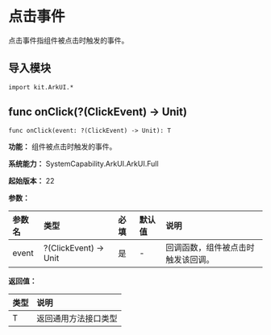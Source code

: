 # 点击事件

点击事件指组件被点击时触发的事件。

## 导入模块

```cangjie
import kit.ArkUI.*
```

## func onClick(?(ClickEvent) -> Unit)

```cangjie
func onClick(event: ?(ClickEvent) -> Unit): T
```

**功能：** 组件被点击时触发的事件。

**系统能力：** SystemCapability.ArkUI.ArkUI.Full

**起始版本：** 22

**参数：**

|参数名|类型|必填|默认值|说明|
|:---|:---|:---|:---|:---|
|event|?(ClickEvent) -> Unit|是|-|回调函数，组件被点击时触发该回调。|

**返回值：**

|类型|说明|
|:---|:---|
|T|返回通用方法接口类型|